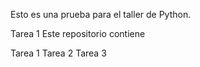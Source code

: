 Esto es una prueba para el taller de Python.


Tarea 1
Este repositorio contiene

Tarea 1
Tarea 2
Tarea 3
